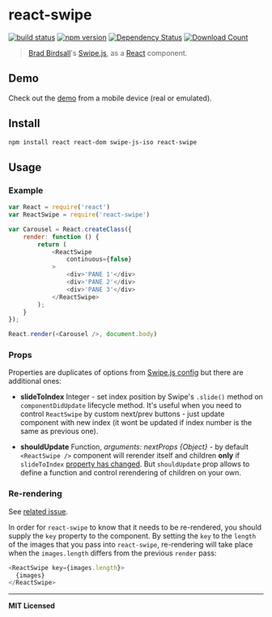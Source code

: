 # react-swipe

[![build status](http://img.shields.io/travis/voronianski/react-swipe.svg?style=flat)](https://travis-ci.org/voronianski/react-swipe)
[![npm version](http://badge.fury.io/js/react-swipe.svg)](http://badge.fury.io/js/react-swipe)
[![Dependency Status](http://david-dm.org/voronianski/react-swipe.svg)](http://david-dm.org/voronianski/react-swipe)
[![Download Count](http://img.shields.io/npm/dm/react-swipe.svg?style=flat)](http://www.npmjs.com/package/react-swipe)

> [Brad Birdsall](https://github.com/thebird)'s [Swipe.js](http://swipejs.com), as a [React](http://facebook.github.io/react) component.

## Demo

Check out the [demo](http://voronianski.github.io/react-swipe/demo/) from a mobile device (real or emulated).

## Install

```bash
npm install react react-dom swipe-js-iso react-swipe
```

## Usage

### Example

```javascript
var React = require('react')
var ReactSwipe = require('react-swipe')

var Carousel = React.createClass({
    render: function () {
        return (
            <ReactSwipe
                continuous={false}
            >
                <div>'PANE 1'</div>
                <div>'PANE 2'</div>
                <div>'PANE 3'</div>
            </ReactSwipe>
        );
    }
});

React.render(<Carousel />, document.body)
```

### Props

Properties are duplicates of options from [Swipe.js config](https://github.com/thebird/Swipe#config-options) but there are additional ones:

- **slideToIndex** Integer - set index position by Swipe's `.slide()` method on `componentDidUpdate` lifecycle method. It's useful when you need to control `ReactSwipe` by custom next/prev buttons - just update component with new index (it wont be updated if index number is the same as previous one).

- **shouldUpdate** Function, _arguments: nextProps {Object}_ - by default `<ReactSwipe />` component will rerender itself and children **only** if `slideToIndex` [property has changed](https://github.com/jed/react-swipe/blob/gh-pages/react-swipe.js#L65). But `shouldUpdate` prop allows to define a function and control rerendering of children on your own.

### Re-rendering

See [related issue](https://github.com/jed/react-swipe/issues/23).

In order for `react-swipe` to know that it needs to be re-rendered, you should supply the `key` property to the component. By setting the `key` to the `length` of the images that you pass into `react-swipe`, re-rendering will take place when the `images.length` differs from the previous `render` pass:

```javascript
<ReactSwipe key={images.length}>
  {images}
</ReactSwipe>
```

---

**MIT Licensed**
